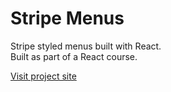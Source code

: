# Stripe Menus

Stripe styled menus built with React.
<br/>
Built as part of a React course.

[Visit project site](https://meital-stripe-menus.netlify.app/)
